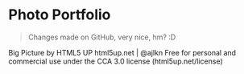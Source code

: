 # Photo Portfolio

> Changes made on GitHub, very nice, hm? :D

Big Picture by HTML5 UP
html5up.net | @ajlkn
Free for personal and commercial use under the CCA 3.0 license (html5up.net/license)

